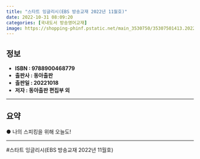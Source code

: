 ```yaml
---
title: "스타트 잉글리시(EBS 방송교재 2022년 11월호)"
date: 2022-10-31 08:09:20
categories: [국내도서 방송영어교재]
image: https://shopping-phinf.pstatic.net/main_3530750/35307501413.20221027194802.jpg
---
```


## **정보**

- **ISBN : 9788900468779**
- **출판사 : 동아출판**
- **출판일 : 20221018**
- **저자 : 동아출판 편집부 외**

------



## **요약**



● 나의 스피킹을 위해 오늘도!



------

#스타트 잉글리시(EBS 방송교재 2022년 11월호)


